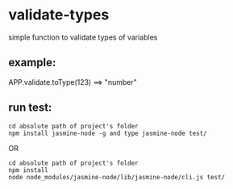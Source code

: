 # validate-types
simple function to validate types of variables
## example:
APP.validate.toType(123) ==> "number"
## run test:
```
cd absolute path of project's folder
npm install jasmine-node -g and type jasmine-node test/
```
OR 
```
cd absolute path of project's folder
npm install 
node node_modules/jasmine-node/lib/jasmine-node/cli.js test/
```
